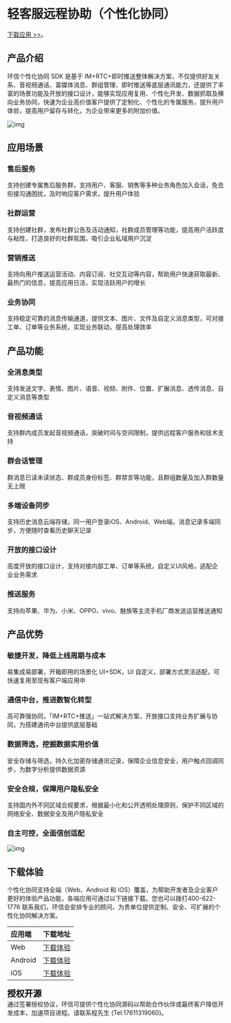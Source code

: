 ﻿# 轻客服远程协助（个性化协同）

<Toc />

[下载应用 >>](#下载体验)。

## 产品介绍

环信个性化协同 SDK 是基于 IM+RTC+即时推送整体解决方案，不仅提供好友关系、音视频通话、富媒体消息、群组管理、即时推送等底层通讯能力，还提供了丰富的场景功能及开放的接口设计，能够实现应用复用、个性化开发、数据抓取及横向业务协同，快速为企业高价值客户提供了定制化、个性化的专属服务，提升用户体验，提高用户留存与转化，为企业带来更多的附加价值。

![img](@static/images/privitization/lowcode.png)


## 应用场景
### 售后服务
支持创建专属售后服务群，支持用户、客服、销售等多种业务角色加入会话，免去衔接沟通困扰，及时响应客户需求，提升用户体验

### 社群运营
支持创建社群，发布社群公告及活动通知，社群成员管理等功能，提高用户活跃度与粘性，打造良好的社群氛围，吸引企业私域用户沉淀

### 营销推送
支持向用户推送运营活动、内容订阅、社交互动等内容，帮助用户快速获取最新、最热门的信息，提高应用日活，实现活跃用户的增长

### 业务协同
支持稳定可靠的消息传输通道，提供文本、图片、文件及自定义消息类型，可对接工单、订单等业务系统，实现业务联动，提高处理效率

## 产品功能

### 全消息类型

支持发送文字、表情、图片、语音、视频、附件、位置、扩展消息、透传消息、自定义消息等类型

### 音视频通话

支持群内成员发起音视频通话，突破时间与空间限制，提供远程客户服务和技术支持

### 群会话管理

群消息已读未读状态、群成员身份标签、群禁言等功能，且群组数量及加入群数量无上限
 
### 多端设备同步

支持历史消息云端存储，同一用户登录iOS、Android、Web端，消息记录多端同步，方便随时查看历史聊天记录

### 开放的接口设计

高度开放的接口设计，支持对接内部工单、订单等系统，自定义UI风格，适配企业业务需求

### 推送服务

支持向苹果、华为、小米、OPPO、vivo、魅族等主流手机厂商发送运营推送通知



## 产品优势

### 敏捷开发，降低上线周期与成本

易集成易部署，开箱即用的场景化 UI+SDK，UI 自定义，部署方式灵活适配，可快速复用至现有客户端应用中

### 通信中台，推进数智化转型

高可靠强协同，「IM+RTC+推送」一站式解决方案，开放接口支持业务扩展与协同，为搭建通讯中台提供底层基础

### 数据筛选，挖掘数据实用价值

安全存储与筛选，持久化加密存储通讯记录，保障企业信息安全，用户触点回调同步，为数字分析提供数据资源

### 安全合规，保障用户隐私安全

支持国内外不同区域合规要求，根据最小化和公开透明处理原则，保护不同区域的网络安全、数据安全及用户隐私安全

### 自主可控，全面信创适配

![img](@static/images/privitization/uc_client.png)

## 下载体验

个性化协同支持全端（Web、Android 和 iOS）覆盖，为帮助开发者及企业客户更好的体验产品功能，各端应用可通过以下链接下载。您也可以拨打400-622-1776 联系我们，环信会安排专业的顾问，为贵单位提供定制、安全、可扩展的个性化协同解决方案。

| 应用端 | 下载地址 |
| :------------------- | :----- |
| Web | [下载体验](http://39.105.11.55/#/login) |
| Android | [下载体验](https://www.pgyer.com/Bt7N) |
| iOS | [下载体验](https://www.pgyer.com/lbTC)|

<span style="color:#000;font-weight:bold;font-size:20px;">授权开源</span><br>
<span>通过签署授权协议，环信可提供个性化协同源码以帮助合作伙伴或最终客户降低开发成本，加速项目进程。请联系程先生 (Tel:17611319060)。</span>